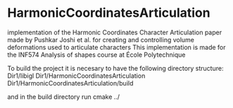 # HarmonicCoordinatesArticulation
implementation of the Harmonic Coordinates Character Articulation paper made by Pushkar Joshi et al. for creating and controlling volume deformations used to articulate characters
This implementation is made for the INF574 Analysis of shapes course at École Polytechnique

To build the project it is necesary to have the following directory structure:
Dir1/libigl
Dir1/HarmonicCoordinatesArticulation
Dir1/HarmonicCoordinatesArticulation/build

and in the build directory run cmake ../ 
